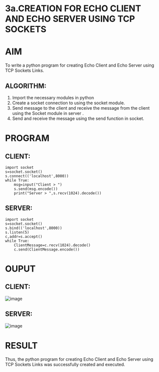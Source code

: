 # 3a.CREATION FOR ECHO CLIENT AND ECHO SERVER USING TCP SOCKETS
# AIM
To write a python program for creating Echo Client and Echo Server using TCP
Sockets Links.
## ALGORITHM:
1. Import the necessary modules in python
2. Create a socket connection to using the socket module.
3. Send message to the client and receive the message from the client using the Socket module in
 server .
4. Send and receive the message using the send function in socket.
# PROGRAM
## CLIENT:
```
import socket
s=socket.socket()
s.connect(('localhost',8000))
while True:
    msg=input("Client > ")
    s.send(msg.encode())
    print("Server > ",s.recv(1024).decode())
```
## SERVER:
```
import socket
s=socket.socket()
s.bind(('localhost',8000))
s.listen(5)
c,addr=s.accept()
while True:
    ClientMessage=c.recv(1024).decode()
    c.send(ClientMessage.encode())
```
# OUPUT
## CLIENT:
![image](https://github.com/HareeshrajaR/3a.Sockets_Creation_for_Echo_Client_and_Echo_Server/assets/144870459/3667c0a8-61b0-442d-b532-0971bc1ccab1)

## SERVER:
![image](https://github.com/HareeshrajaR/3a.Sockets_Creation_for_Echo_Client_and_Echo_Server/assets/144870459/1d371f5d-6fdd-41d6-be60-2f0d9728737a)

# RESULT
Thus, the python program for creating Echo Client and Echo Server using TCP Sockets Links 
was successfully created and executed.
